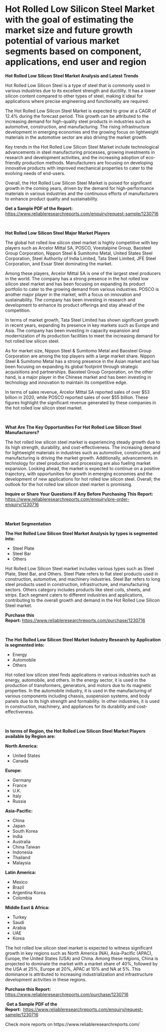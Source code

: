 <p><h1>Hot Rolled Low Silicon Steel Market with the goal of estimating the market size and future growth potential of various market segments based on component, applications, end user and region</h1></p><p><strong>Hot Rolled Low Silicon Steel Market Analysis and Latest Trends</strong></p>
<p><p>Hot Rolled Low Silicon Steel is a type of steel that is commonly used in various industries due to its excellent strength and ductility. It has a lower silicon content compared to other types of steel, making it ideal for applications where precise engineering and functionality are required.</p><p>The Hot Rolled Low Silicon Steel Market is expected to grow at a CAGR of 12.4% during the forecast period. This growth can be attributed to the increasing demand for high-quality steel products in industries such as automotive, construction, and manufacturing. The rising infrastructure development in emerging economies and the growing focus on lightweight materials in the automotive sector are also driving the market growth.</p><p>Key trends in the Hot Rolled Low Silicon Steel Market include technological advancements in steel manufacturing processes, growing investments in research and development activities, and the increasing adoption of eco-friendly production methods. Manufacturers are focusing on developing innovative products with improved mechanical properties to cater to the evolving needs of end-users.</p><p>Overall, the Hot Rolled Low Silicon Steel Market is poised for significant growth in the coming years, driven by the demand for high-performance materials in various industries and the continuous efforts of manufacturers to enhance product quality and sustainability.</p></p>
<p><strong>Get a Sample PDF of the Report:&nbsp;</strong> <a href="https://www.reliableresearchreports.com/enquiry/request-sample/1230716">https://www.reliableresearchreports.com/enquiry/request-sample/1230716</a></p>
<p>&nbsp;</p>
<p><strong>Hot Rolled Low Silicon Steel Major Market Players</strong></p>
<p><p>The global hot rolled low silicon steel market is highly competitive with key players such as Arcelor Mittal SA, POSCO, Voestalpine Group, Baosteel Group Corporation, Nippon Steel & Sumitomo Metal, United States Steel Corporation, Steel Authority of India Limited, Tata Steel Limited, JFE Steel Corporation, and Essar Steel dominating the market.</p><p>Among these players, Arcelor Mittal SA is one of the largest steel producers in the world. The company has a strong presence in the hot rolled low silicon steel market and has been focusing on expanding its product portfolio to cater to the growing demand from various industries. POSCO is another major player in the market, with a focus on innovation and sustainability. The company has been investing in research and development to enhance its product offerings and stay ahead of the competition.</p><p>In terms of market growth, Tata Steel Limited has shown significant growth in recent years, expanding its presence in key markets such as Europe and Asia. The company has been investing in capacity expansion and modernization of its production facilities to meet the increasing demand for hot rolled low silicon steel.</p><p>As for market size, Nippon Steel & Sumitomo Metal and Baosteel Group Corporation are among the top players with a large market share. Nippon Steel & Sumitomo Metal has a strong presence in the Asian market and has been focusing on expanding its global footprint through strategic acquisitions and partnerships. Baosteel Group Corporation, on the other hand, is a major player in the Chinese market and has been investing in technology and innovation to maintain its competitive edge.</p><p>In terms of sales revenue, Arcelor Mittal SA reported sales of over $53 billion in 2020, while POSCO reported sales of over $55 billion. These figures highlight the significant revenue generated by these companies in the hot rolled low silicon steel market.</p></p>
<p>&nbsp;</p>
<p><strong>What Are The Key Opportunities For Hot Rolled Low Silicon Steel Manufacturers?</strong></p>
<p><p>The hot rolled low silicon steel market is experiencing steady growth due to its high strength, durability, and cost-effectiveness. The increasing demand for lightweight materials in industries such as automotive, construction, and manufacturing is driving the market growth. Additionally, advancements in technology for steel production and processing are also fueling market expansion. Looking ahead, the market is expected to continue on a positive trajectory, with opportunities for growth in emerging economies and the development of new applications for hot rolled low silicon steel. Overall, the outlook for the hot rolled low silicon steel market is promising.</p></p>
<p><strong>Inquire or Share Your Questions If Any Before Purchasing This Report:</strong> <a href="https://www.reliableresearchreports.com/enquiry/pre-order-enquiry/1230716">https://www.reliableresearchreports.com/enquiry/pre-order-enquiry/1230716</a></p>
<p>&nbsp;</p>
<p><strong>Market Segmentation</strong></p>
<p><strong>The Hot Rolled Low Silicon Steel Market Analysis by types is segmented into:</strong></p>
<p><ul><li>Steel Plate</li><li>Steel Bar</li><li>Others</li></ul></p>
<p><p>Hot Rolled Low Silicon Steel market includes various types such as Steel Plate, Steel Bar, and Others. Steel Plate refers to flat steel products used in construction, automotive, and machinery industries. Steel Bar refers to long steel products used in construction, infrastructure, and manufacturing sectors. Others category includes products like steel coils, sheets, and strips. Each segment caters to different industries and applications, contributing to the overall growth and demand in the Hot Rolled Low Silicon Steel market.</p></p>
<p><strong>Purchase this Report:&nbsp;</strong><a href="https://www.reliableresearchreports.com/purchase/1230716">https://www.reliableresearchreports.com/purchase/1230716</a></p>
<p>&nbsp;</p>
<p><strong>The Hot Rolled Low Silicon Steel Market Industry Research by Application is segmented into:</strong></p>
<p><ul><li>Energy</li><li>Automobile</li><li>Others</li></ul></p>
<p><p>Hot rolled low silicon steel finds applications in various industries such as energy, automobile, and others. In the energy sector, it is used in the production of transformers, generators, and motors due to its magnetic properties. In the automobile industry, it is used in the manufacturing of various components including chassis, suspension systems, and body panels due to its high strength and formability. In other industries, it is used in construction, machinery, and appliances for its durability and cost-effectiveness.</p></p>
<p>&nbsp;</p>
<p><strong>In terms of Region, the Hot Rolled Low Silicon Steel Market Players available by Region are:</strong></p>
<p>
    <p> <strong> North America: </strong>
        <ul>
            <li>United States</li>
            <li>Canada</li>
        </ul>
        </p> 
    <p> <strong> Europe: </strong>
        <ul>
            <li>Germany</li>
            <li>France</li>
            <li>U.K.</li>
            <li>Italy</li>
            <li>Russia</li>
        </ul>
        </p> 
    <p> <strong> Asia-Pacific: </strong>
        <ul>
            <li>China</li>
            <li>Japan</li>
            <li>South Korea</li>
            <li>India</li>
            <li>Australia</li>
            <li>China Taiwan</li>
            <li>Indonesia</li>
            <li>Thailand</li>
            <li>Malaysia</li>
        </ul>
        </p> 
    <p> <strong> Latin America: </strong>
        <ul>
            <li>Mexico</li>
            <li>Brazil</li>
            <li>Argentina Korea</li>
            <li>Colombia</li>
        </ul>
        </p> 
    <p> <strong> Middle East & Africa: </strong>
        <ul>
            <li>Turkey</li>
            <li>Saudi</li>
            <li>Arabia</li>
            <li>UAE</li>
            <li>Korea</li>
        </ul>
    </p>
    </p>
<p><p>The hot rolled low silicon steel market is expected to witness significant growth in key regions such as North America (NA), Asia-Pacific (APAC), Europe, the United States (USA) and China. Among these regions, China is projected to dominate the market with a market share of 40%, followed by the USA at 25%, Europe at 20%, APAC at 10% and NA at 5%. This dominance is attributed to increasing industrialization and infrastructure development activities in these regions.</p></p>
<p><strong>Purchase this Report: </strong><a href="https://www.reliableresearchreports.com/purchase/1230716">https://www.reliableresearchreports.com/purchase/1230716</a></p>
<p>&nbsp;<strong>Get a Sample PDF of the Report:&nbsp;&nbsp;</strong><a href="https://www.reliableresearchreports.com/enquiry/request-sample/1230716">https://www.reliableresearchreports.com/enquiry/request-sample/1230716</a></p>
<p><strong></strong></p>
<p>Check more reports on https://www.reliableresearchreports.com/</p>